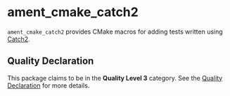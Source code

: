 # ament_cmake_catch2

`ament_cmake_catch2` provides CMake macros for adding tests written using [Catch2](https://github.com/catchorg/Catch2).

## Quality Declaration

This package claims to be in the **Quality Level 3** category. See the [Quality Declaration](QUALITY_DECLARATION.md) for more details.
